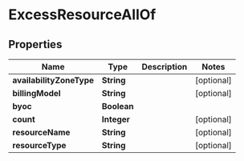 

# ExcessResourceAllOf


## Properties

Name | Type | Description | Notes
------------ | ------------- | ------------- | -------------
**availabilityZoneType** | **String** |  |  [optional]
**billingModel** | **String** |  |  [optional]
**byoc** | **Boolean** |  | 
**count** | **Integer** |  |  [optional]
**resourceName** | **String** |  |  [optional]
**resourceType** | **String** |  |  [optional]



